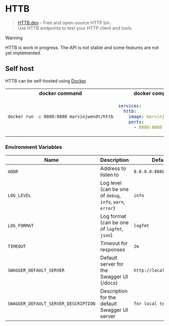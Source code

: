 # HTTB

> [HTTB.dev](https://httb.dev) - Free and open-source HTTP bin.  
> Use HTTB endpoints to test your HTTP client and tools.

> [!WARNING]
> HTTB is work in progress. The API is not stable and some features are not yet implemented.

## Self host

HTTB can be self-hosted using [Docker](https://docker.com).

<table>
<tr>
<th>docker command</th>
<th>docker compose</th>
</tr>
<tr>
<td>

```sh
docker run -p 8080:8080 marvinjwendt/httb
```

</td>
<td>

```yml
services:
  httb:
    image: marvinjwendt/httb
    ports:
      - 8080:8080
```

</td>
</tr>
</table>

### Environment Variables

| Name                                 | Description                                                | Default                 |
|--------------------------------------|------------------------------------------------------------|-------------------------|
| `ADDR`                               | Address to listen to                                       | `0.0.0.0:8080`          |
| `LOG_LEVEL`                          | Log level (can be one of `debug`, `info`, `warn`, `error`) | `info`                  |
| `LOG_FORMAT`                         | Log format (can be one of `logfmt`, `json`)                | `logfmt`                |
| `TIMEOUT`                            | Timeout for responses                                      | `2m`                    |
| `SWAGGER_DEFAULT_SERVER`             | Default server for the Swagger UI (/docs)                  | `http://localhost:8080` |
| `SWAGGER_DEFAULT_SERVER_DESCRIPTION` | Description for the default Swagger UI server              | `for local testing`     |
